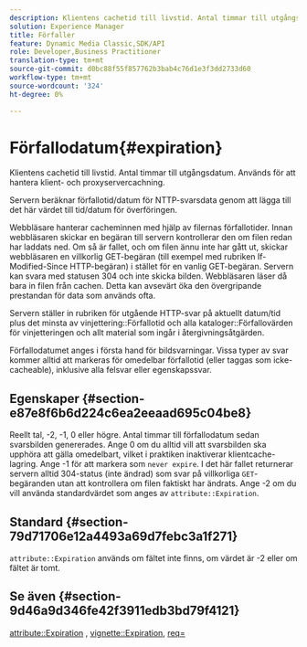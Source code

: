 ```yaml
---
description: Klientens cachetid till livstid. Antal timmar till utgångsdatum. Används för att hantera klient- och proxyservercachning.
solution: Experience Manager
title: Förfaller
feature: Dynamic Media Classic,SDK/API
role: Developer,Business Practitioner
translation-type: tm+mt
source-git-commit: d0bc88f55f857762b3bab4c76d1e3f3dd2733d60
workflow-type: tm+mt
source-wordcount: '324'
ht-degree: 0%

---
```



# Förfallodatum{#expiration}

Klientens cachetid till livstid. Antal timmar till utgångsdatum. Används för att hantera klient- och proxyservercachning.

Servern beräknar förfallotid/datum för NTTP-svarsdata genom att lägga till det här värdet till tid/datum för överföringen.

Webbläsare hanterar cacheminnen med hjälp av filernas förfallotider. Innan webbläsaren skickar en begäran till servern kontrollerar den om filen redan har laddats ned. Om så är fallet, och om filen ännu inte har gått ut, skickar webbläsaren en villkorlig GET-begäran (till exempel med rubriken If-Modified-Since HTTP-begäran) i stället för en vanlig GET-begäran. Servern kan svara med statusen 304 och inte skicka bilden. Webbläsaren läser då bara in filen från cachen. Detta kan avsevärt öka den övergripande prestandan för data som används ofta.

Servern ställer in rubriken för utgående HTTP-svar på aktuellt datum/tid plus det minsta av vinjettering::Förfallotid och alla kataloger::Förfallovärden för vinjetteringen och allt material som ingår i återgivningsåtgärden.

Förfallodatumet anges i första hand för bildsvarningar. Vissa typer av svar kommer alltid att markeras för omedelbar förfallotid (eller taggas som icke-cacheable), inklusive alla felsvar eller egenskapssvar.

## Egenskaper {#section-e87e8f6b6d224c6ea2eeaad695c04be8}

Reellt tal, -2, -1, 0 eller högre. Antal timmar till förfallodatum sedan svarsbilden genererades. Ange 0 om du alltid vill att svarsbilden ska upphöra att gälla omedelbart, vilket i praktiken inaktiverar klientcache-lagring. Ange -1 för att markera som `never expire`. I det här fallet returnerar servern alltid 304-status (inte ändrad) som svar på villkorliga `GET`-begäranden utan att kontrollera om filen faktiskt har ändrats. Ange -2 om du vill använda standardvärdet som anges av `attribute::Expiration`.

## Standard {#section-79d71706e12a4493a69d7febc3a1f271}

`attribute::Expiration` används om fältet inte finns, om värdet är -2 eller om fältet är tomt.

## Se även {#section-9d46a9d346fe42f3911edb3bd79f4121}

[attribute::Expiration](../../../../../ir-api/material-cat/image-rendering-api-ref/c-ir-material-catalog/c-ir-attributes-reference/r-ir-expiration.md#reference-0f68ad8199c64bd4bc8d27dd78b7d996) ,  [vignette::Expiration](../../../../../ir-api/material-cat/image-rendering-api-ref/c-ir-material-catalog/c-ir-vignette-map-reference/r-ir-expiration-vignette.md#reference-df80829da93e4c0ab3f97a1792d9c74c),  [req=](../../../../../ir-api/http-protocol/image-rendering-api-ref/c-ir-http-protocol-ref/c-ir-http-protocol-command-reference/r-ir-req.md#reference-792b1a663fb64261bd2de2a209b847fb)
